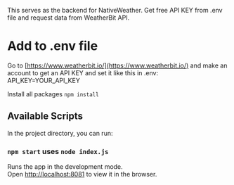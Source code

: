 This serves as the backend for NativeWeather. Get free API KEY from .env file and request data from WeatherBit API.

# Add to .env file
Go to [https://www.weatherbit.io/](https://www.weatherbit.io/) and make an account to get an API KEY and set it like this in .env:
API_KEY=YOUR_API_KEY

Install all packages
```npm install```

## Available Scripts

In the project directory, you can run:

### `npm start` uses `node index.js`

Runs the app in the development mode.\
Open [http://localhost:8081](http://localhost:8081) to view it in the browser.